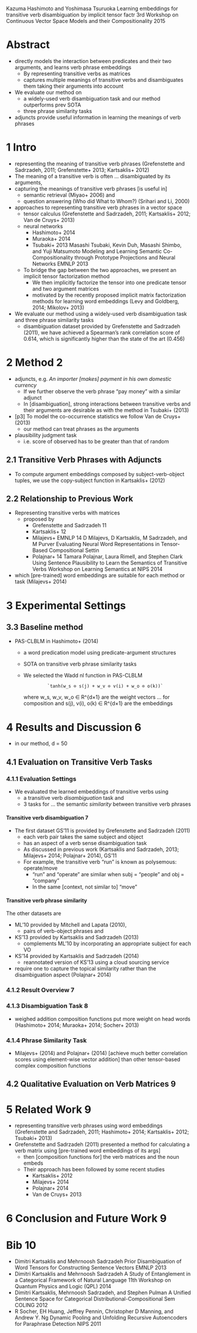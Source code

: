 Kazuma Hashimoto and Yoshimasa Tsuruoka
Learning embeddings for transitive verb disambiguation by implicit tensor factr
3rd Workshop on Continuous Vector Space Models and their Compositionality 2015

# Abstract

* directly models the interaction between predicates and their two arguments,
  and learns verb phrase embeddings
  * By representing transitive verbs as matrices
  * captures multiple meanings of transitive verbs and disambiguates them
    taking their arguments into account
* We evaluate our method on
  * a widely-used verb disambiguation task and our method outperforms prev SOTA
  * three phrase similarity tasks
* adjuncts provide useful information in learning the meanings of verb phrases

# 1 Intro

* representing the meaning of transitive verb phrases
  (Grefenstette and Sadrzadeh, 2011; Grefenstette+ 2013; Kartsaklis+ 2012)
* The meaning of a transitive verb is often ... disambiguated by its arguments,
* capturing the meanings of transitive verb phrases [is useful in]
  * semantic retrieval (Miyao+ 2006) and
  * question answering (Who did What to Whom?) (Srihari and Li, 2000)
* approaches to representing transitive verb phrases in a vector space
  * tensor calculus
    (Grefenstette and Sadrzadeh, 2011; Kartsaklis+ 2012; Van de Cruys+ 2013)
  * neural networks
    * Hashimoto+ 2014
    * Muraoka+ 2014
    * Tsubaki+ 2013
    Masashi Tsubaki, Kevin Duh, Masashi Shimbo, and Yuji Matsumoto
    Modeling and Learning Semantic Co-Compositionality
      through Prototype Projections and Neural Networks
    EMNLP 2013
  * To bridge the gap between the two approaches, we present an
    implicit tensor factorization method
    * We then implicitly factorize the tensor into
      one predicate tensor and two argument matrices
    * motivated by the recently proposed implicit matrix factorization methods
      for learning word embeddings (Levy and Goldberg, 2014; Mikolov+ 2013)
* We evaluate our method using a widely-used verb disambiguation task and
  three phrase similarity tasks
  * disambiguation dataset provided by Grefenstette and Sadrzadeh (2011), we
    have achieved a Spearman’s rank correlation score of 0.614, which is
    significantly higher than the state of the art (0.456)

# 2 Method 2

* adjuncts, e.g. _An importer [makes] payment in his own domestic currency_
  * If we further observe the verb phrase “pay money” with a similar adjunct
  * In [disambiguation], strong interactions between transitive verbs and
    their arguments are desirable as with the method in Tsubaki+ (2013)
* [p3] To model the co-occurrence statistics we follow Van de Cruys+ (2013)
  * our method can treat phrases as the arguments
* plausibility judgment task
  * i.e. score of observed has to be greater than that of random

## 2.1 Transitive Verb Phrases with Adjuncts

* To compute argument embeddings composed by subject-verb-object tuples, we
  use the copy-subject function in Kartsaklis+ (2012)

## 2.2 Relationship to Previous Work

* Representing transitive verbs with matrices
  * proposed by
    * Grefenstette and Sadrzadeh 11
    * Kartsaklis+ 12
    * Milajevs+ EMNLP 14
    D Milajevs, D Kartsaklis, M Sadrzadeh, and M Purver
    Evaluating Neural Word Representations in Tensor-Based Compositional Settin
    * Polajnar+ 14
    Tamara Polajnar, Laura Rimell, and Stephen Clark
    Using Sentence Plausibility to Learn the Semantics of Transitive Verbs
    Workshop on Learning Semantics at NIPS 2014
* which [pre-trained] word embeddings are suitable for each method or task
  (Milajevs+ 2014)

# 3 Experimental Settings

## 3.3 Baseline method

* PAS-CLBLM in Hashimoto+ (2014)
  * a word predication model using predicate-argument structures
  * SOTA on transitive verb phrase similarity tasks
  * We selected the Wadd nl function in PAS-CLBLM

                 `tanh(w_s ⊙ s(j) + w_v ⊙ v(i) + w_o ⊙ o(k))`

    where w_s, w_v, w_o ∈ R^{d×1} are the weight vectors ... for composition
    and s(j), v(i), o(k) ∈ R^{d×1} are the embeddings

# 4 Results and Discussion 6

* in our method, d = 50

## 4.1 Evaluation on Transitive Verb Tasks

### 4.1.1 Evaluation Settings

* We evaluated the learned embeddings of transitive verbs using
  * a transitive verb _disambiguation_ task and
  * 3 tasks for ... the semantic _similarity_ between transitive verb phrases

#### Transitive verb disambiguation 7

* The first dataset GS’11 is provided by Grefenstette and Sadrzadeh (2011)
  * each verb pair takes the same subject and object
  * has an aspect of a verb sense disambiguation task
  * As discussed in previous work
    (Kartsaklis and Sadrzadeh, 2013; Milajevs+ 2014; Polajnar+ 2014), GS’11
  * For example, the transitive verb “run” is known as polysemous: operate/move
    * “run” and “operate” are similar when subj = “people” and obj = “company”
    * In the same [context, not similar to] “move”

#### Transitive verb phrase similarity

The other datasets are
  * ML’10 provided by Mitchell and Lapata (2010),
    * pairs of verb-object phrases and
  * KS’13 provided by Kartsaklis and Sadrzadeh (2013)
    * complements ML’10 by incorporating an appropriate subject for each VO
  * KS’14 provided by Kartsaklis and Sadrzadeh (2014)
    * reannotated version of KS’13 using a cloud sourcing service
* require one to capture the topical similarity
  rather than the disambiguation aspect (Polajnar+ 2014)

### 4.1.2 Result Overview 7

### 4.1.3 Disambiguation Task 8

* weighed addition composition functions put more weight on head words
  (Hashimoto+ 2014; Muraoka+ 2014; Socher+ 2013)

### 4.1.4 Phrase Similarity Task

* Milajevs+ (2014) and Polajnar+ (2014) [achieve much better correlation
  scores using element-wise vector addition] than other tensor-based
  complex composition functions

## 4.2 Qualitative Evaluation on Verb Matrices 9

# 5 Related Work 9

* representing transitive verb phrases using word embeddings
  (Grefenstette and Sadrzadeh, 2011; Hashimoto+ 2014; Kartsaklis+ 2012;
   Tsubaki+ 2013)
* Grefenstette and Sadrzadeh (2011) presented a method for
  calculating a verb matrix using [pre-trained word embeddings of its args]
  * then [composition functions for] the verb matrices and the noun embeds
  * Their approach has been followed by some recent studies
    * Kartsaklis+ 2012
    * Milajevs+ 2014
    * Polajnar+ 2014
    * Van de Cruys+ 2013

# 6 Conclusion and Future Work 9

# Bib 10

* Dimitri Kartsaklis and Mehrnoosh Sadrzadeh
  Prior Disambiguation of Word Tensors for Constructing Sentence Vectors
  EMNLP 2013
* Dimitri Kartsaklis and Mehrnoosh Sadrzadeh
  A Study of Entanglement in a Categorical Framework of Natural Language
  11th Workshop on Quantum Physics and Logic (QPL) 2014
* Dimitri Kartsaklis, Mehrnoosh Sadrzadeh, and Stephen Pulman
  A Unified Sentence Space for Categorical Distributional-Compositional Sem
  COLING 2012
* R Socher, EH Huang, Jeffrey Pennin, Christopher D Manning, and Andrew Y. Ng
  Dynamic Pooling and Unfolding Recursive Autoencoders for Paraphrase Detection
  NIPS 2011

